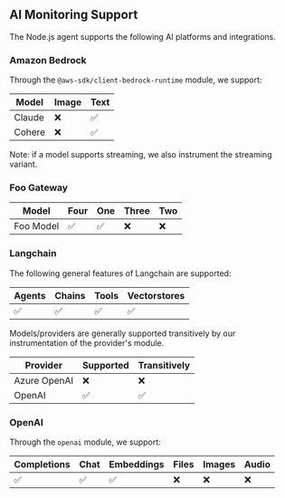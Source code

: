 ## AI Monitoring Support

The Node.js agent supports the following AI platforms and integrations.

### Amazon Bedrock

Through the `@aws-sdk/client-bedrock-runtime` module, we support:

| Model | Image | Text |
| --- | --- | --- |
| Claude | ❌ | ✅ |
| Cohere | ❌ | ✅ |

Note: if a model supports streaming, we also instrument the streaming variant.
### Foo Gateway



| Model | Four | One | Three | Two |
| --- | --- | --- | --- | --- |
| Foo Model | ✅ | ✅ | ❌ | ❌ |




### Langchain

The following general features of Langchain are supported:

| Agents | Chains | Tools | Vectorstores |
| --- | --- | --- | --- |
| ✅ | ✅ | ✅ | ✅ |

Models/providers are generally supported transitively by our instrumentation of the provider's module.

| Provider | Supported | Transitively |
| --- | --- | --- |
| Azure OpenAI | ❌ | ❌ |
| OpenAI | ✅ | ✅ |


### OpenAI

Through the `openai` module, we support:

| Completions | Chat | Embeddings | Files | Images | Audio |
| --- | --- | --- | --- | --- | --- |
| ✅ | ✅ | ✅ | ❌ | ❌ | ❌ |

